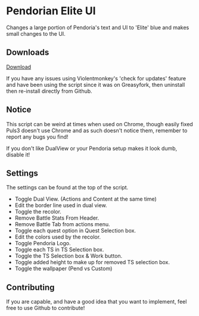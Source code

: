 # Pendorian Elite UI
Changes a large portion of Pendoria's text and UI to 'Elite' blue and makes small changes to the UI.

## Downloads
[Download](https://github.com/Xer0-Puls3/Pendorian-Elite-UI/raw/master/script.user.js)

If you have any issues using Violentmonkey's 'check for updates' feature and have been using the script since it was on Greasyfork, then uninstall then re-install directly from Github.

## Notice
This script can be weird at times when used on Chrome, though easily fixed Puls3 doesn't use Chrome and as such doesn't notice them, remember to report any bugs you find!

If you don't like DualView or your Pendoria setup makes it look dumb, disable it!

## Settings
The settings can be found at the top of the script.
* Toggle Dual View. (Actions and Content at the same time)
* Edit the border line used in dual view.
* Toggle the recolor.
* Remove Battle Stats From Header.
* Remove Battle Tab from actions menu.
* Toggle each quest option in Quest Selection box.
* Edit the colors used by the recolor.
* Toggle Pendoria Logo.
* Toggle each TS in TS Selection box.
* Toggle the TS Selection box & Work button.
* Toggle added height to make up for removed TS selection box.
* Toggle the wallpaper (Pend vs Custom)

## Contributing
If you are capable, and have a good idea that you want to implement, feel free to use Github to contribute!
